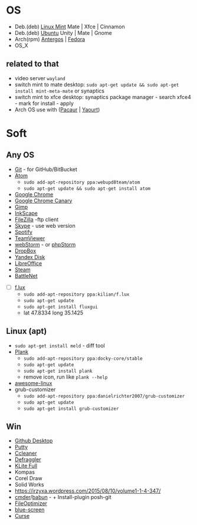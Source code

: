 # OS

- Deb.(deb) [Linux Mint](http://www.linuxmint.com/) Mate | Xfce | Cinnamon
- Deb.(deb) [Ubuntu](http://www.ubuntu.com/) Unity | Mate | Gnome
- Arch(rpm) [Antergos](http://antergos.com/) | [Fedora](https://getfedora.org/)
- OS_X

## related to that

- video server `wayland`
- switch mint to mate desktop: `sudo apt-get update && sudo apt-get install mint-meta-mate` or synaptics
- switch mint to xfce desktop: synaptics package manager - search xfce4 - mark for install - apply
- Arch OS use with ([Pacaur](https://wiki.archlinux.org/index.php/Pacaur) | [Yaourt](https://wiki.archlinux.org/index.php/Yaourt))

# Soft

## Any OS

- [Git](https://git-scm.com/) - for GitHub/BitBucket
- [Atom](https://atom.io/)
	- `sudo add-apt-repository ppa:webupd8team/atom`
	- `sudo apt-get update && sudo apt-get install atom`
- [Google Chrome](https://www.google.com/chrome/)
- [Google Chrome Canary](https://www.google.com/chrome/browser/canary.html)
- [Gimp](https://www.gimp.org/)
- [InkScape](https://inkscape.org)
- [FileZilla](https://filezilla-project.org/) -ftp client
- [Skype](https://www.skype.com) - use web version
- [Spotify](https://www.spotify.com)
- [TeamViewer](https://www.teamviewer.com)
- [webStorm](https://www.jetbrains.com/webstorm/) - or [phpStorm](https://www.jetbrains.com/phpstorm/)
- [DropBox](https://www.dropbox.com/)
- [Yandex Disk](https://disk.yandex.ua/client/disk)
- [LibreOffice](https://ru.libreoffice.org/)
- [Steam](https://store.steampowered.com/)
- [BattleNet](https://eu.battle.net/)

- [ ] [f.lux](https://justgetflux.com/)
  - `sudo add-apt-repository ppa:kilian/f.lux`
  - `sudo apt-get update`
  - `sudo apt-get install fluxgui`
  - lat 47.8334 long 35.1425

## Linux (apt)

- `sudo apt-get install meld` - diff tool
- [Plank](https://launchpad.net/plank)
  - `sudo add-apt-repository ppa:docky-core/stable`
  - `sudo apt-get update`
  - `sudo apt-get install plank`
  - remove icon, run like `plank --help`
- [awesome-linux](https://github.com/aleksandar-todorovic/awesome-linux)
- grub-customizer
  - `sudo add-apt-repository ppa:danielrichter2007/grub-customizer`
  - `sudo apt-get update`
  - `sudo apt-get install grub-customizer`

## Win

- [Github Desktop](https://desktop.github.com/)
- [Putty](http://www.chiark.greenend.org.uk/~sgtatham/putty/download.html)
- [Ccleaner](https://www.piriform.com/ccleaner/download)
- [Defraggler](https://www.piriform.com/defraggler/download)
- [KLite Full](http://www.codecguide.com/download_k-lite_codec_pack_full.htm)
- Kompas
- Corel Draw
- Solid Works
- https://irzyxa.wordpress.com/2015/08/10/volume1-1-4-347/
- [cmder](http://cmder.net/)/[babun](https://babun.github.io/) - + Install-plugin posh-git
- [FileOptimizer](http://nikkhokkho.sourceforge.net/static.php?page=FileOptimizer)
- [blue-screen](http://www.nirsoft.net/utils/blue_screen_view.html#DownloadLinks
)
- [Curse](https://www.curse.com)
